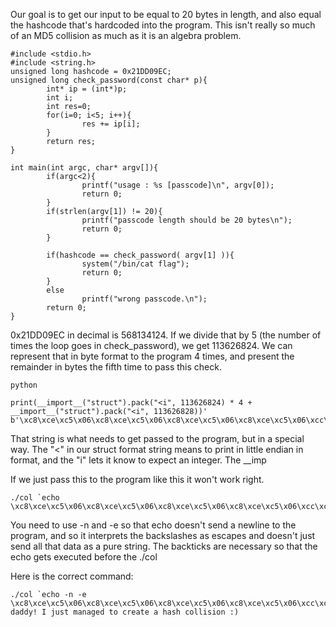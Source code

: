 Our goal is to get our input to be equal to 20 bytes in length, and also equal the hashcode that's hardcoded into the program. This isn't really so much of an MD5 collision as much as it is an algebra problem.

```
#include <stdio.h>
#include <string.h>
unsigned long hashcode = 0x21DD09EC;
unsigned long check_password(const char* p){
        int* ip = (int*)p;
        int i;
        int res=0;
        for(i=0; i<5; i++){
                res += ip[i];
        }
        return res;
}

int main(int argc, char* argv[]){
        if(argc<2){
                printf("usage : %s [passcode]\n", argv[0]);
                return 0;
        }
        if(strlen(argv[1]) != 20){
                printf("passcode length should be 20 bytes\n");
                return 0;
        }

        if(hashcode == check_password( argv[1] )){
                system("/bin/cat flag");
                return 0;
        }
        else
                printf("wrong passcode.\n");
        return 0;
}

```

0x21DD09EC in decimal is 568134124. If we divide that by 5 (the number of times the loop goes in check_password), we get 113626824. We can represent that in byte format to the program 4 times, and present the remainder in bytes the fifth time to pass this check.

```
python

print(__import__("struct").pack("<i", 113626824) * 4 + __import__("struct").pack("<i", 113626828))'
b'\xc8\xce\xc5\x06\xc8\xce\xc5\x06\xc8\xce\xc5\x06\xc8\xce\xc5\x06\xcc\xce\xc5\x06'
```

That string is what needs to get passed to the program, but in a special way. The "<" in our struct format string means to print in little endian in format, and the "i" lets it know to expect an integer.
The __imp

If we just pass this to the program like this it won't work right.
```
./col `echo \xc8\xce\xc5\x06\xc8\xce\xc5\x06\xc8\xce\xc5\x06\xc8\xce\xc5\x06\xcc\xce\xc5\x06`
```

You need to use -n and -e so that echo doesn't send a newline to the program, and so it interprets the backslashes as escapes and doesn't just send all that data as a pure string. The backticks are necessary so that the echo gets executed before the ./col

Here is the correct command:

```
./col `echo -n -e \xc8\xce\xc5\x06\xc8\xce\xc5\x06\xc8\xce\xc5\x06\xc8\xce\xc5\x06\xcc\xce\xc5\x06`
daddy! I just managed to create a hash collision :)

```
